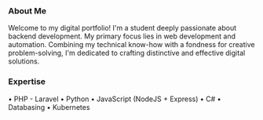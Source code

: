 ### About Me

Welcome to my digital portfolio! I'm a student deeply passionate about backend development. My primary focus lies in web development and automation. Combining my technical know-how with a fondness for creative problem-solving, I'm dedicated to crafting distinctive and effective digital solutions.

### Expertise

• PHP
	- Laravel
• Python
• JavaScript (NodeJS + Express)
• C#
• Databasing
• Kubernetes
